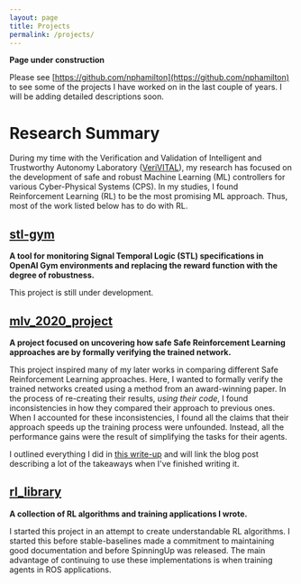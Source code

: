 ```yaml
---
layout: page
title: Projects
permalink: /projects/
---
```


__Page under construction__ 

Please see [https://github.com/nphamilton](https://github.com/nphamilton) to see some of the projects I have worked on in the last couple of years. I will be adding detailed descriptions soon.

# Research Summary

During my time with the Verification and Validation of Intelligent and Trustworthy Autonomy Laboratory ([VeriVITAL](http://www.verivital.com/)), my research has focused on the development of safe and robust Machine Learning (ML) controllers for various Cyber-Physical Systems (CPS). In my studies, I found Reinforcement Learning (RL) to be the most promising ML approach. Thus, most of the work listed below has to do with RL.


## [stl-gym](https://github.com/nphamilton/stl-gym)

__A tool for monitoring Signal Temporal Logic (STL) specifications in OpenAI Gym environments and replacing the reward function with the degree of robustness.__

This project is still under development.

## [mlv_2020_project](https://github.com/nphamilton/mlv_2020_project)

__A project focused on uncovering how safe Safe Reinforcement Learning approaches are by formally verifying the trained network.__

This project inspired many of my later works in comparing different Safe Reinforcement Learning approaches. Here, I wanted to formally verify the trained networks created using a method from an award-winning paper. In the process of re-creating their results, _using their code_, I found inconsistencies in how they compared their approach to previous ones. When I accounted for these inconsistencies, I found all the claims that their approach speeds up the training process were unfounded. Instead, all the performance gains were the result of simplifying the tasks for their agents.

I outlined everything I did in [this write-up](/assets/papers/ML_Verification_Project.pdf) and will link the blog post describing a lot of the takeaways when I've finished writing it.

## [rl_library](https://github.com/nphamilton/rl_library)

__A collection of RL algorithms and training applications I wrote.__

I started this project in an attempt to create understandable RL algorithms. I started this before stable-baselines made a commitment to maintaining good documentation and before SpinningUp was released. The main advantage of continuing to use these implementations is when training agents in ROS applications. 